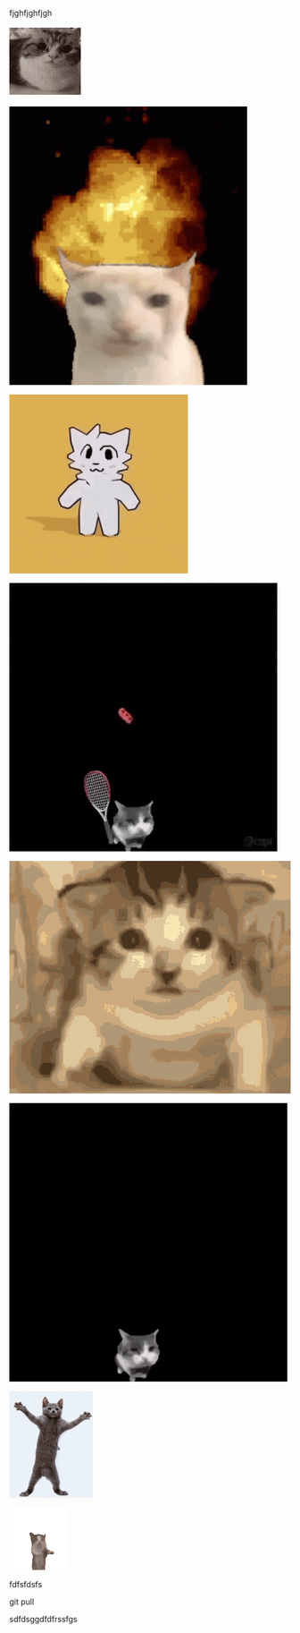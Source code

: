 fjghfjghfjgh

![котик](cat.gif)

![rjnbr](explosion-cat.gif)

![1](bricks.gif)

![2](cat-cat-brick.gif)

![3](cat-gato.gif)

![4](cat-star.gif)

![5](cat-dance.gif)

![6](gianbortion-cat.gif)

fdfsfdsfs

git pull


sdfdsggdfdfrssfgs
